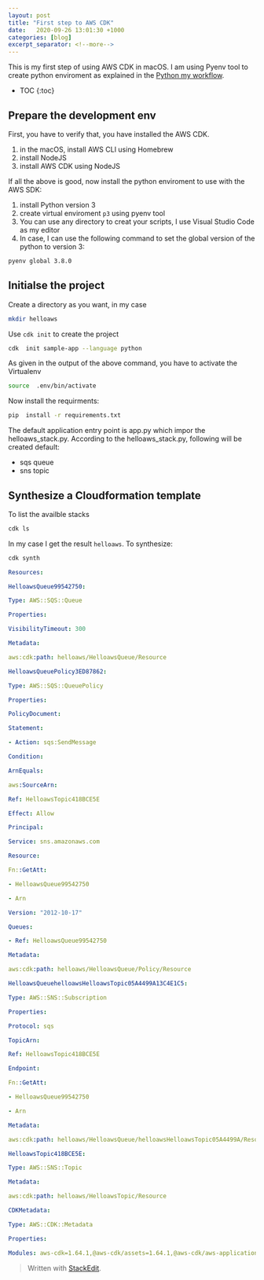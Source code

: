 ```yaml
---
layout: post
title: "First step to AWS CDK"
date:   2020-09-26 13:01:30 +1000
categories: [blog]
excerpt_separator: <!--more-->
---
```


This is my first step of using AWS CDK in macOS.  I am using Pyenv tool to create python enviroment  as explained in the [Python my workflow](https://ojitha.blogspot.com/2020/05/python-my-workflow.html).
 
 <!--more-->

* TOC
{:toc}

## Prepare the development env
First, you have to verify that, you have installed the AWS CDK.
1. in the macOS, install AWS CLI using Homebrew
2. install NodeJS
3. install AWS CDK using NodeJS

If all the above is good, now install the python enviroment to use with the AWS SDK:
1. install Python version 3 
2. create virtual enviroment `p3` using pyenv tool 
3. You can use any directory to creat your scripts, I use Visual Studio Code as my editor
4. In case, I can use the following command to set the global version of the python  to version 3:

```bash
pyenv global 3.8.0
```

## Initialse the project
Create a directory as you want, in my case
```bash
mkdir helloaws
```

Use `cdk init` to create the project
```bash
cdk  init sample-app --language python
```

As given in the output of the above command, you have to activate the Virtualenv
```bash
source  .env/bin/activate
```

Now install the requirments:
```bash
pip  install -r requirements.txt
```
The default application entry point is app.py which impor the helloaws_stack.py. According to the helloaws_stack.py, following will be created default:

- sqs queue
- sns topic

## Synthesize a Cloudformation template
To list the availble stacks
```bash
cdk ls
```
In my case I get the result `helloaws`. To synthesize:
```bash
cdk synth
```

```yaml
Resources:

HelloawsQueue99542750:

Type: AWS::SQS::Queue

Properties:

VisibilityTimeout: 300

Metadata:

aws:cdk:path: helloaws/HelloawsQueue/Resource

HelloawsQueuePolicy3ED87862:

Type: AWS::SQS::QueuePolicy

Properties:

PolicyDocument:

Statement:

- Action: sqs:SendMessage

Condition:

ArnEquals:

aws:SourceArn:

Ref: HelloawsTopic418BCE5E

Effect: Allow

Principal:

Service: sns.amazonaws.com

Resource:

Fn::GetAtt:

- HelloawsQueue99542750

- Arn

Version: "2012-10-17"

Queues:

- Ref: HelloawsQueue99542750

Metadata:

aws:cdk:path: helloaws/HelloawsQueue/Policy/Resource

HelloawsQueuehelloawsHelloawsTopic05A4499A13C4E1C5:

Type: AWS::SNS::Subscription

Properties:

Protocol: sqs

TopicArn:

Ref: HelloawsTopic418BCE5E

Endpoint:

Fn::GetAtt:

- HelloawsQueue99542750

- Arn

Metadata:

aws:cdk:path: helloaws/HelloawsQueue/helloawsHelloawsTopic05A4499A/Resource

HelloawsTopic418BCE5E:

Type: AWS::SNS::Topic

Metadata:

aws:cdk:path: helloaws/HelloawsTopic/Resource

CDKMetadata:

Type: AWS::CDK::Metadata

Properties:

Modules: aws-cdk=1.64.1,@aws-cdk/assets=1.64.1,@aws-cdk/aws-applicationautoscaling=1.64.1,@aws-cdk/aws-autoscaling-common=1.64.1,@aws-cdk/aws-cloudwatch=1.64.1,@aws-cdk/aws-codeguruprofiler=1.64.1,@aws-cdk/aws-ec2=1.64.1,@aws-cdk/aws-efs=1.64.1,@aws-cdk/aws-events=1.64.1,@aws-cdk/aws-iam=1.64.1,@aws-cdk/aws-kms=1.64.1,@aws-cdk/aws-lambda=1.64.1,@aws-cdk/aws-logs=1.64.1,@aws-cdk/aws-s3=1.64.1,@aws-cdk/aws-s3-assets=1.64.1,@aws-cdk/aws-sns=1.64.1,@aws-cdk/aws-sns-subscriptions=1.64.1,@aws-cdk/aws-sqs=1.64.1,@aws-cdk/aws-ssm=1.64.1,@aws-cdk/cloud-assembly-schema=1.64.1,@aws-cdk/core=1.64.1,@aws-cdk/cx-api=1.64.1,@aws-cdk/region-info=1.64.1,jsii-runtime=Python/3.8.0
```




> Written with [StackEdit](https://stackedit.io/).
<!--stackedit_data:
eyJoaXN0b3J5IjpbLTE2MTk5ODM0NDEsLTE2NjU2MTUzNyw5OT
I3MDIyOCwtNzM0OTQwNTE4LDE3NDIyMTcxNDIsMTA1MTk3MzE2
MCwxNTQzMDQ4MTA2LC0xNDE3MzIzNjk0LDEwMzk1MDc0MDMsLT
gxOTI0MTE3MCwtNTY5NDY5ODEwXX0=
-->